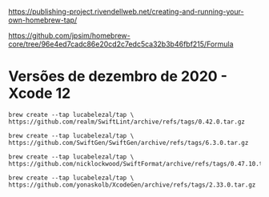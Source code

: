 https://publishing-project.rivendellweb.net/creating-and-running-your-own-homebrew-tap/


https://github.com/jpsim/homebrew-core/tree/96e4ed7cadc86e20cd2c7edc5ca32b3b46fbf215/Formula

# Versões de dezembro de 2020 - Xcode 12

```
brew create --tap lucabelezal/tap \
https://github.com/realm/SwiftLint/archive/refs/tags/0.42.0.tar.gz
```

```
brew create --tap lucabelezal/tap \
https://github.com/SwiftGen/SwiftGen/archive/refs/tags/6.3.0.tar.gz
```

```
brew create --tap lucabelezal/tap \
https://github.com/nicklockwood/SwiftFormat/archive/refs/tags/0.47.10.tar.gz
```

```
brew create --tap lucabelezal/tap \
https://github.com/yonaskolb/XcodeGen/archive/refs/tags/2.33.0.tar.gz
```
